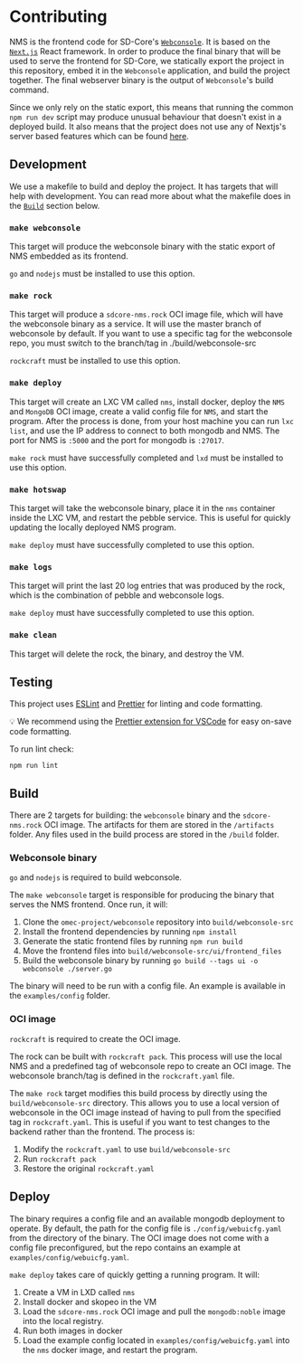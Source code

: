 # Contributing

NMS is the frontend code for SD-Core's [`Webconsole`](https://github.com/omec-project/webconsole/).
It is based on the [`Next.js`](https://nextjs.org/) React framework.  In order to produce the final
binary that will be used to serve the frontend for SD-Core, we statically export the project in this repository, embed it in the `Webconsole` application, and build the project together. The final webserver
binary is the output of `Webconsole`'s build command.

Since we only rely on the static export, this means that running the common `npm run dev` script may produce unusual behaviour that doesn't exist in a deployed build. It also means that the project does not use any of Nextjs's server based features which can be found [here](https://nextjs.org/docs/app/building-your-application/deploying/static-exports#unsupported-features).

## Development

We use a makefile to build and deploy the project. It has targets that will help with development. You can read more about what the makefile does in the [`Build`](#build) section below.

### `make webconsole`

This target will produce the webconsole binary with the static export of NMS embedded as its frontend.

`go` and `nodejs` must be installed to use this option.

### `make rock`

This target will produce a  `sdcore-nms.rock` OCI image file, which will have the webconsole binary as a service. It will use the master branch of webconsole by default.
If you want to use a specific tag for the webconsole repo, you must switch to the branch/tag in ./build/webconsole-src

`rockcraft` must be installed to use this option.

### `make deploy`

This target will create an LXC VM called `nms`, install docker, deploy the `NMS` and `MongoDB` OCI image, create a valid config file for `NMS`, and start the program.
After the process is done, from your host machine you can run `lxc list`, and use the IP address to connect to both mongodb and NMS. The port for NMS is `:5000` and the port for mongodb is `:27017`.

`make rock` must have successfully completed and `lxd` must be installed to use this option.

### `make hotswap`

This target will take the webconsole binary, place it in the `nms` container inside the LXC VM, and restart the pebble service. This is useful for quickly updating the locally deployed NMS program.

`make deploy` must have successfully completed to use this option.

### `make logs`

This target will print the last 20 log entries that was produced by the rock, which is the combination of
pebble and webconsole logs.

`make deploy` must have successfully completed to use this option.

### `make clean`

This target will delete the rock, the binary, and destroy the VM.

## Testing

This project uses [ESLint](https://eslint.org/) and [Prettier](https://prettier.io/) for linting and code formatting.

💡 We recommend using the [Prettier extension for VSCode](https://marketplace.visualstudio.com/items?itemName=esbenp.prettier-vscode) for easy on-save code formatting.

To run lint check:

```shell
npm run lint
```

## Build

There are 2 targets for building: the `webconsole` binary and the `sdcore-nms.rock` OCI image. The artifacts
for them are stored in the `/artifacts` folder. Any files used in the build process are stored in the `/build` folder.

### Webconsole binary

`go` and `nodejs` is required to build webconsole.

The `make webconsole` target is responsible for producing the binary that serves the NMS frontend. Once run, it will:

1. Clone the `omec-project/webconsole` repository into `build/webconsole-src`
2. Install the frontend dependencies by running `npm install`
3. Generate the static frontend files by running `npm run build`
4. Move the frontend files into `build/webconsole-src/ui/frontend_files`
5. Build the webconsole binary by running `go build --tags ui -o webconsole ./server.go`

The binary will need to be run with a config file. An example is available in the `examples/config` folder.

### OCI image

`rockcraft` is required to create the OCI image.

The rock can be built with `rockcraft pack`. This process will use the local NMS and a predefined tag of webconsole repo to create an OCI image. The webconsole branch/tag is defined in the `rockcraft.yaml` file.

The `make rock` target modifies this build process by directly using the `build/webconsole-src` directory. This allows you to use a local version of webconsole in the OCI image instead of having to pull from the specified tag in `rockcraft.yaml`. This is useful if you want to test changes to the backend rather than the frontend. The process is:

1. Modify the `rockcraft.yaml` to use `build/webconsole-src`
2. Run `rockcraft pack`
3. Restore the original `rockcraft.yaml`

## Deploy

The binary requires a config file and an available mongodb deployment to operate. By default, the path for the config file is `./config/webuicfg.yaml` from the directory of the binary. The OCI image does not come with a config file preconfigured, but the repo contains an example at `examples/config/webuicfg.yaml`.

`make deploy` takes care of quickly getting a running program. It will:

1. Create a VM in LXD called `nms`
2. Install docker and skopeo in the VM
3. Load the `sdcore-nms.rock` OCI image and pull the `mongodb:noble` image into the local registry.
4. Run both images in docker
5. Load the example config located in `examples/config/webuicfg.yaml` into the `nms` docker image, and restart the program.
